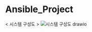 # Ansible_Project

< 시스템 구성도 >
![시스템 구성도 drawio](https://github.com/user-attachments/assets/0c0d4539-5d05-41c3-889d-d30db757c165)
